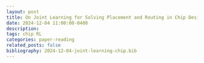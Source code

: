 ```yaml
---
layout: post
title: On Joint Learning for Solving Placement and Routing in Chip Design
date: 2024-12-04 11:00:00-0400
description:
tags: chip RL
categories: paper-reading
related_posts: false
bibliography: 2024-12-04-joint-learning-chip.bib
---
```


